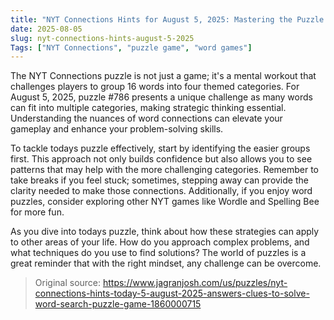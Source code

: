 ```yaml
---
title: "NYT Connections Hints for August 5, 2025: Mastering the Puzzle Game"
date: 2025-08-05
slug: nyt-connections-hints-august-5-2025
Tags: ["NYT Connections", "puzzle game", "word games"]
---
```


The NYT Connections puzzle is not just a game; it's a mental workout that challenges players to group 16 words into four themed categories. For August 5, 2025, puzzle #786 presents a unique challenge as many words can fit into multiple categories, making strategic thinking essential. Understanding the nuances of word connections can elevate your gameplay and enhance your problem-solving skills.

To tackle todays puzzle effectively, start by identifying the easier groups first. This approach not only builds confidence but also allows you to see patterns that may help with the more challenging categories. Remember to take breaks if you feel stuck; sometimes, stepping away can provide the clarity needed to make those connections. Additionally, if you enjoy word puzzles, consider exploring other NYT games like Wordle and Spelling Bee for more fun.

As you dive into todays puzzle, think about how these strategies can apply to other areas of your life. How do you approach complex problems, and what techniques do you use to find solutions? The world of puzzles is a great reminder that with the right mindset, any challenge can be overcome.
> Original source: https://www.jagranjosh.com/us/puzzles/nyt-connections-hints-today-5-august-2025-answers-clues-to-solve-word-search-puzzle-game-1860000715